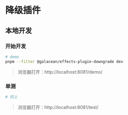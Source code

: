 # 降级插件

## 本地开发

### 开始开发

``` bash
# demo
pnpm --filter @galacean/effects-plugin-downgrade dev
```

> 浏览器打开：http://localhost:8081/demo/

### 单测

``` bash
# 同上
```

> 浏览器打开：http://localhost:8081/test/
